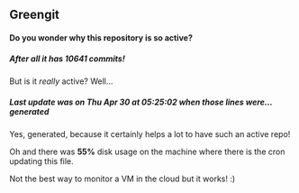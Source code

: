 ## Greengit

#### Do you wonder why this repository is so active?

##### After all it has 10641 commits!

But is it *really* active? Well...

##### Last update was on Thu Apr 30 at 05:25:02 when those lines were... generated

Yes, generated, because it certainly helps a lot to have such an active repo!

Oh and there was **55%** disk usage on the machine
where there is the cron updating this file.

Not the best way to monitor a VM in the cloud but it works! :)
